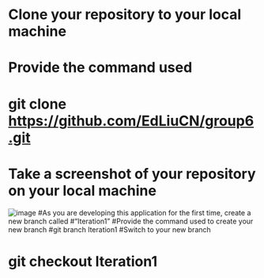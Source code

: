 # 





# Clone your repository to your local machine
# Provide the command used   
# git clone https://github.com/EdLiuCN/group6.git
# Take a screenshot of your repository on your local machine
![image](https://user-images.githubusercontent.com/122221022/227399778-8397ed4a-2c61-49ce-87c1-be0769bbca18.png)
#As you are developing this application for the first time, create a new branch called
#“Iteration1”
#Provide the command used to create your new branch
#git branch lteration1
#Switch to your new branch 
# git checkout lteration1
#

